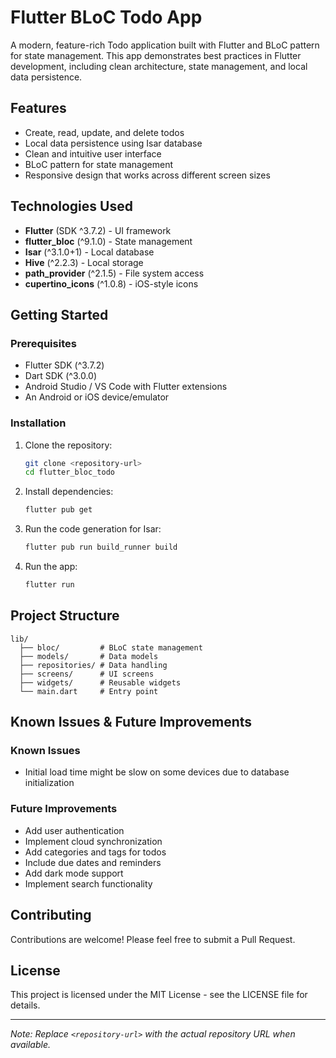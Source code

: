 # Flutter BLoC Todo App

A modern, feature-rich Todo application built with Flutter and BLoC pattern for state management. This app demonstrates best practices in Flutter development, including clean architecture, state management, and local data persistence.

## Features

- Create, read, update, and delete todos
- Local data persistence using Isar database
- Clean and intuitive user interface
- BLoC pattern for state management
- Responsive design that works across different screen sizes

## Technologies Used

- **Flutter** (SDK ^3.7.2) - UI framework
- **flutter_bloc** (^9.1.0) - State management
- **Isar** (^3.1.0+1) - Local database
- **Hive** (^2.2.3) - Local storage
- **path_provider** (^2.1.5) - File system access
- **cupertino_icons** (^1.0.8) - iOS-style icons

## Getting Started

### Prerequisites

- Flutter SDK (^3.7.2)
- Dart SDK (^3.0.0)
- Android Studio / VS Code with Flutter extensions
- An Android or iOS device/emulator

### Installation

1. Clone the repository:

   ```bash
   git clone <repository-url>
   cd flutter_bloc_todo
   ```

2. Install dependencies:

   ```bash
   flutter pub get
   ```

3. Run the code generation for Isar:

   ```bash
   flutter pub run build_runner build
   ```

4. Run the app:
   ```bash
   flutter run
   ```

## Project Structure

```
lib/
  ├── bloc/         # BLoC state management
  ├── models/       # Data models
  ├── repositories/ # Data handling
  ├── screens/      # UI screens
  ├── widgets/      # Reusable widgets
  └── main.dart     # Entry point
```

## Known Issues & Future Improvements

### Known Issues

- Initial load time might be slow on some devices due to database initialization

### Future Improvements

- Add user authentication
- Implement cloud synchronization
- Add categories and tags for todos
- Include due dates and reminders
- Add dark mode support
- Implement search functionality

## Contributing

Contributions are welcome! Please feel free to submit a Pull Request.

## License

This project is licensed under the MIT License - see the LICENSE file for details.

---

_Note: Replace `<repository-url>` with the actual repository URL when available._
